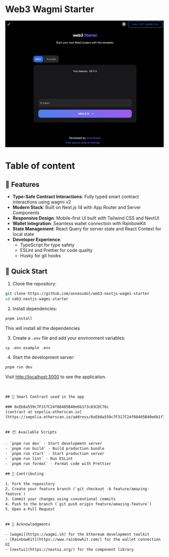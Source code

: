 # Web3 Wagmi Starter
![alt web3 starter](https://github.com/annasudol/web3-nextjs-wagmi-starter/blob/main/public/app.png)


# Table of content

## 🌟 Features

- **Type-Safe Contract Interactions**: Fully typed smart contract interactions using wagmi v2
- **Modern Stack**: Built on Next.js 14 with App Router and Server Components
- **Responsive Design**: Mobile-first UI built with Tailwind CSS and NextUI
- **Wallet Integration**: Seamless wallet connection with RainbowKit
- **State Management**: React Query for server state and React Context for local state
- **Developer Experience**:
  - TypeScript for type safety
  - ESLint and Prettier for code quality
  - Husky for git hooks

## 🚀 Quick Start

1. Clone the repository:

```bash
git clone https://github.com/annasudol/web3-nextjs-wagmi-starter
cd ceb3-nextjs-wagmi-starter
```

2. Install dependencies:

```bash
pnpm install
```

This will install all the dependencies

3. Create a `.env` file and add your environment variables:

```bash
cp .env.example .env
```

4. Start the development server:

```bash
pnpm run dev
```
Visit [http://localhost:3000](http://localhost:3000) to see the application.

```


## 🌟 Smart Contract used in the app
 
### 0xEb8a559c7F317C24f08405B40e6b1f3c83CDC76c
[contract at sepolia.etherscan.io] (https://sepolia.etherscan.io/address/0xEb8a559c7F317C24f08405B40e6b1f3c83CDC76c)


## 📦 Available Scripts

- `pnpm run dev` - Start development server
- `pnpm run build` - Build production bundle
- `pnpm run start` - Start production server
- `pnpm run lint` - Run ESLint
- `pnpm run format` - Format code with Prettier

## 🤝 Contributing

1. Fork the repository
2. Create your feature branch (`git checkout -b feature/amazing-feature`)
3. Commit your changes using conventional commits
4. Push to the branch (`git push origin feature/amazing-feature`)
5. Open a Pull Request


## 🙏 Acknowledgments

- [wagmi](https://wagmi.sh) for the Ethereum development toolkit
- [RainbowKit](https://www.rainbowkit.com/) for the wallet connection UI
- [nextui](https://nextui.org/) for the component library

